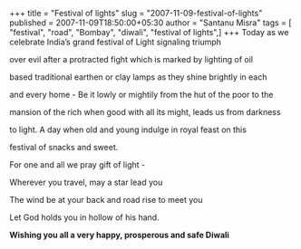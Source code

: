 +++
title = "Festival of lights"
slug = "2007-11-09-festival-of-lights"
published = 2007-11-09T18:50:00+05:30
author = "Santanu Misra"
tags = [ "festival", "road", "Bombay", "diwali", "festival of lights",]
+++
Today as we celebrate India’s grand festival of Light signaling triumph

over evil after a protracted fight which is marked by lighting of oil

based traditional earthen or clay lamps as they shine brightly in each

and every home - Be it lowly or mightily from the hut of the poor to the

mansion of the rich when good with all its might, leads us from darkness

to light. A day when old and young indulge in royal feast on this

festival of snacks and sweet.



For one and all we pray gift of light -  

Wherever you travel, may a star lead you  

The wind be at your back and road rise to meet you  

Let God holds you in hollow of his hand.



**Wishing you all a very happy, prosperous and safe Diwali**
